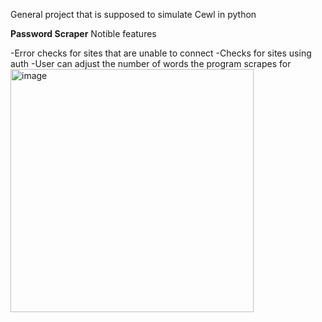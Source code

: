 General project that is supposed to simulate Cewl in python

**Password Scraper**
Notible features

-Error checks for sites that are unable to connect
-Checks for sites using auth
-User can adjust the number of words the program scrapes for 
<img width="389" alt="image" src="https://github.com/user-attachments/assets/ba87aef5-837d-4ce8-89f5-1427456d862f">
